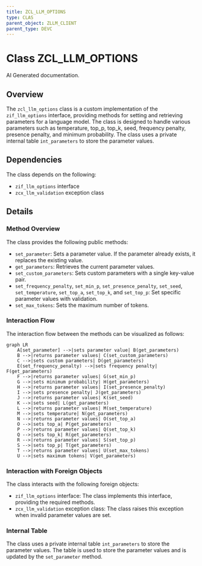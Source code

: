 ```yaml
---
title: ZCL_LLM_OPTIONS
type: CLAS
parent_object: ZLLM_CLIENT
parent_type: DEVC
---
```


# Class ZCL_LLM_OPTIONS

AI Generated documentation.
## Overview
The `zcl_llm_options` class is a custom implementation of the `zif_llm_options` interface, providing methods for setting and retrieving parameters for a language model. The class is designed to handle various parameters such as temperature, top_p, top_k, seed, frequency penalty, presence penalty, and minimum probability. The class uses a private internal table `int_parameters` to store the parameter values.

## Dependencies
The class depends on the following:

* `zif_llm_options` interface
* `zcx_llm_validation` exception class

## Details
### Method Overview

The class provides the following public methods:

* `set_parameter`: Sets a parameter value. If the parameter already exists, it replaces the existing value.
* `get_parameters`: Retrieves the current parameter values.
* `set_custom_parameters`: Sets custom parameters with a single key-value pair.
* `set_frequency_penalty`, `set_min_p`, `set_presence_penalty`, `set_seed`, `set_temperature`, `set_top_a`, `set_top_k`, and `set_top_p`: Set specific parameter values with validation.
* `set_max_tokens`: Sets the maximum number of tokens.

### Interaction Flow

The interaction flow between the methods can be visualized as follows:
```mermaid
graph LR
    A[set_parameter] -->|sets parameter value| B(get_parameters)
    B -->|returns parameter values| C(set_custom_parameters)
    C -->|sets custom parameters| D(get_parameters)
    E(set_frequency_penalty) -->|sets frequency penalty| F(get_parameters)
    F -->|returns parameter values| G(set_min_p)
    G -->|sets minimum probability| H(get_parameters)
    H -->|returns parameter values| I(set_presence_penalty)
    I -->|sets presence penalty| J(get_parameters)
    J -->|returns parameter values| K(set_seed)
    K -->|sets seed| L(get_parameters)
    L -->|returns parameter values| M(set_temperature)
    M -->|sets temperature| N(get_parameters)
    N -->|returns parameter values| O(set_top_a)
    O -->|sets top_a| P(get_parameters)
    P -->|returns parameter values| Q(set_top_k)
    Q -->|sets top_k| R(get_parameters)
    R -->|returns parameter values| S(set_top_p)
    S -->|sets top_p| T(get_parameters)
    T -->|returns parameter values| U(set_max_tokens)
    U -->|sets maximum tokens| V(get_parameters)
```
### Interaction with Foreign Objects

The class interacts with the following foreign objects:

* `zif_llm_options` interface: The class implements this interface, providing the required methods.
* `zcx_llm_validation` exception class: The class raises this exception when invalid parameter values are set.

### Internal Table

The class uses a private internal table `int_parameters` to store the parameter values. The table is used to store the parameter values and is updated by the `set_parameter` method.

